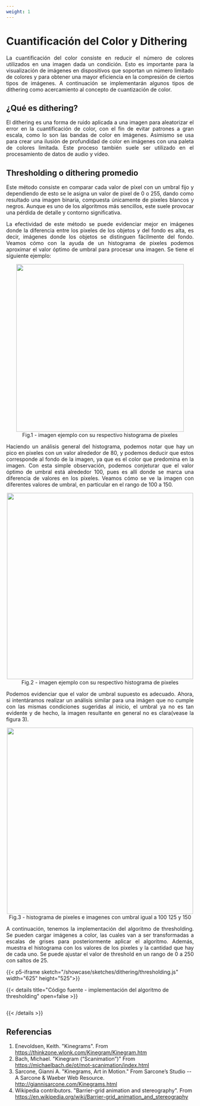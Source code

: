 ```yaml
---
weight: 1
---
```


# Cuantificación del Color y Dithering

<p style="text-align: justify">La cuantificación del color consiste en reducir el número de colores utilizados en una imagen dada un condición. Esto es importante para la visualización de imágenes en dispositivos que soportan un número limitado de colores y para obtener una mayor eficiencia en la compresión de ciertos tipos de imágenes. A continuación se implementarán algunos tipos de dithering como acercamiento al concepto de cuantización de color.</p>

## ¿Qué es dithering?

<p style="text-align: justify">El dithering es una forma de ruido aplicada a una imagen para aleatorizar el error en la cuantificación de color, con el fin de evitar patrones a gran escala, como lo son las bandas de color en imágenes. Asimismo se usa para crear una ilusión de profundidad de color en imágenes con una paleta de colores limitada. Este proceso también suele ser utilizado en el procesamiento de datos de audio y vídeo.</p>

## Thresholding o dithering promedio

<p style="text-align: justify"> Este método consiste en comparar cada valor de píxel con un umbral fijo y dependiendo de esto se le asigna un valor de pixel de 0 o 255, dando como resultado una imagen binaria, compuesta únicamente de pixeles blancos y negros. Aunque es uno de los algoritmos más sencillos, este suele provocar una pérdida de detalle y contorno significativa.</p>
<p style="text-align: justify"> La efectividad de este método se puede evidenciar mejor en imágenes donde la diferencia entre los pixeles de los objetos y del fondo es alta, es decir, imágenes donde los objetos se distinguen fácilmente del fondo. Veamos cómo con la ayuda de un histograma de pixeles podemos aproximar el valor óptimo de umbral para procesar una imagen. Se tiene el siguiente ejemplo:</p>
<p align = "center"><img src = "/showcase/img/example_img_hist.png" alt="" width="450px"><br>Fig.1 - imagen ejemplo con su respectivo histograma de pixeles</p>
<p style="text-align: justify"> Haciendo un análisis general del histograma, podemos notar que hay un pico en pixeles con un valor alrededor de 80, y podemos deducir que estos corresponde al fondo de la imagen, ya que es el color que predomina en la imagen. Con esta simple observación, podemos conjeturar que el valor óptimo de umbral está alrededor 100, pues es allí donde se marca una diferencia de valores en los pixeles. Veamos cómo se ve la imagen con diferentes valores de umbral, en particular en el rango de 100 a 150.
<p align = "center"><img src = "/showcase/img/example_img_u.png" alt="" width="500px"><br>Fig.2 - imagen ejemplo con su respectivo histograma de pixeles</p>
<p style="text-align: justify">Podemos evidenciar que el valor de umbral supuesto es adecuado. Ahora, si intentáramos realizar un análisis similar para una imágen que no cumple con las mismas condiciones sugeridas al inicio, el umbral ya no es tan evidente y de hecho, la imagen resultante en general no es clara(vease la figura 3).</p>

<p align = "center"><img src = "/showcase/img/example2_img_hist_u.png" alt="" width="500px"><br>Fig.3 - histograma de pixeles e imagenes con umbral igual a 100 125 y 150</p>

<p style="text-align: justify">A continuación, tenemos la implementación del algoritmo de thresholding. Se pueden cargar imágenes a color, las cuales van a ser transformadas a escalas de grises para posteriormente aplicar el algoritmo. Además, muestra el histograma con los valores de los pixeles y la cantidad que hay de cada uno. Se puede ajustar el valor de threshold en un rango de 0 a 250 con saltos de 25.</p>
{{< p5-iframe sketch="/showcase/sketches/dithering/thresholding.js" width="625" height="525">}}

{{< details title="Código fuente - implementación del algoritmo de thresholding" open=false >}}

```javascript

```

{{< /details >}}

## Referencias

1. Enevoldsen, Keith. "Kinegrams". From https://thinkzone.wlonk.com/Kinegram/Kinegram.htm
2. Bach, Michael. "Kinegram (“Scanimation”)" From https://michaelbach.de/ot/mot-scanimation/index.html
3. Sarcone, Gianni A. "Kinegrams, Art in Motion." From Sarcone’s Studio -- A Sarcone & Waeber Web Resource. http://giannisarcone.com/Kinegrams.html
4. Wikipedia contributors. "Barrier-grid animation and stereography". From https://en.wikipedia.org/wiki/Barrier-grid_animation_and_stereography
